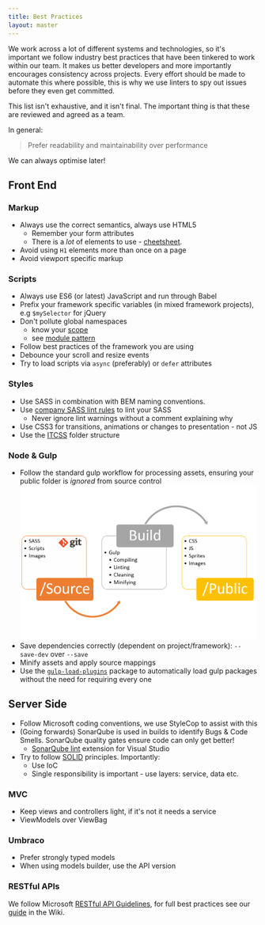 ```yaml
---
title: Best Practices
layout: master
---
```


We work across a lot of different systems and technologies, so it's important we follow industry best practices that have been tinkered to work within our team. It makes us better developers and more importantly encourages consistency across projects. Every effort should be made to automate this where possible, this is why we use linters to spy out issues before they even get committed.

This list isn't exhaustive, and it isn't final. The important thing is that these are reviewed and agreed as a team.

In general:

> Prefer readability and maintainability over performance

We can always optimise later!

## Front End

### Markup

- Always use the correct semantics, always use HTML5
    - Remember your form attributes
    - There is a _lot_ of elements to use - [cheetsheet](https://www.wpkube.com/wp-content/uploads/2017/09/html-chatsheet.pdf).
- Avoid using `H1` elements more than once on a page
- Avoid viewport specific markup

### Scripts

- Always use ES6 (or latest) JavaScript and run through Babel
- Prefix your framework specific variables (in mixed framework projects), e.g `$mySelector` for jQuery
- Don't pollute global namespaces
    -  know your [scope](https://github.com/getify/You-Dont-Know-JS/tree/master/scope%20%26%20closures)
    -  see [module pattern](https://addyosmani.com/resources/essentialjsdesignpatterns/book/#modulepatternjavascript)
- Follow best practices of the framework you are using
- Debounce your scroll and resize events
- Try to load scripts via `async` (preferably) or `defer` attributes

### Styles

- Use SASS in combination with BEM naming conventions. 
- Use [company SASS lint rules](/assets/tla-sass-lint-config.json) to lint your SASS
    -  Never ignore lint warnings without a comment explaining why
- Use CSS3 for transitions, animations or changes to presentation - not JS
- Use the [ITCSS](https://www.xfive.co/blog/itcss-scalable-maintainable-css-architecture) folder structure

### Node & Gulp

- Follow the standard gulp workflow for processing assets, ensuring your public folder is *ignored* from source control ![Gulp work flow. Source folder is processed by Gulp, and put into a public folder at build time](/image/gulp-workflow.png)
- Save dependencies correctly (dependent on project/framework): `--save-dev` over `--save`
- Minify assets and apply source mappings
- Use the [`gulp-load-plugins`](https://www.npmjs.com/package/gulp-load-plugins) package to automatically load gulp packages without the need for requiring every one


## Server Side

- Follow Microsoft coding conventions, we use StyleCop to assist with this
- (Going forwards) SonarQube is used in builds to identify Bugs & Code Smells. SonarQube quality gates ensure code can only get better!
    - [SonarQube lint](https://marketplace.visualstudio.com/items?itemName=SonarSource.SonarLintforVisualStudio2017) extension for Visual Studio
- Try to follow [SOLID](https://scotch.io/bar-talk/s-o-l-i-d-the-first-five-principles-of-object-oriented-design) principles. Importantly:
    - Use IoC
    - Single responsibility is important - use layers: service, data etc.

### MVC

- Keep views and controllers light, if it's not it needs a service
- ViewModels over ViewBag

### Umbraco

- Prefer strongly typed models
- When using models builder, use the API version

### RESTful APIs

We follow Microsoft [RESTful API Guidelines](https://github.com/Microsoft/api-guidelines/blob/master/Guidelines.md), for full best practices see our [guide](http://wiki.theautonetwork.net/display/DT/RESTful+API) in the Wiki.